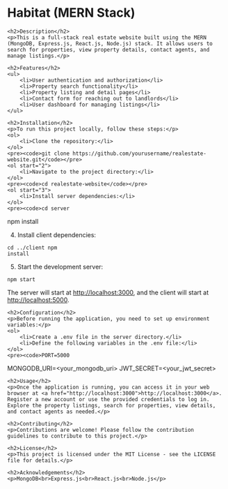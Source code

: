 <!DOCTYPE html>
<html lang="en">



<body>
    <h1>Habitat (MERN Stack)</h1>

    <h2>Description</h2>
    <p>This is a full-stack real estate website built using the MERN (MongoDB, Express.js, React.js, Node.js) stack. It allows users to search for properties, view property details, contact agents, and manage listings.</p>

    <h2>Features</h2>
    <ul>
        <li>User authentication and authorization</li>
        <li>Property search functionality</li>
        <li>Property listing and detail pages</li>
        <li>Contact form for reaching out to landlords</li>
        <li>User dashboard for managing listings</li>
    </ul>

    <h2>Installation</h2>
    <p>To run this project locally, follow these steps:</p>
    <ol>
        <li>Clone the repository:</li>
    </ol>
    <pre><code>git clone https://github.com/yourusername/realestate-website.git</code></pre>
    <ol start="2">
        <li>Navigate to the project directory:</li>
    </ol>
    <pre><code>cd realestate-website</code></pre>
    <ol start="3">
        <li>Install server dependencies:</li>
    </ol>
    <pre><code>cd server
npm install</code></pre>
    <ol start="4">
        <li>Install client dependencies:</li>
    </ol>
    <pre><code>cd ../client
npm install</code></pre>
    <ol start="5">
        <li>Start the development server:</li>
    </ol>
    <pre><code>npm start</code></pre>
    <p>The server will start at <a href="http://localhost:3000">http://localhost:3000</a>, and the client will start at <a href="http://localhost:5000">http://localhost:5000</a>.</p>

    <h2>Configuration</h2>
    <p>Before running the application, you need to set up environment variables:</p>
    <ol>
        <li>Create a .env file in the server directory.</li>
        <li>Define the following variables in the .env file:</li>
    </ol>
    <pre><code>PORT=5000
MONGODB_URI=&lt;your_mongodb_uri&gt;
JWT_SECRET=&lt;your_jwt_secret&gt;</code></pre>

    <h2>Usage</h2>
    <p>Once the application is running, you can access it in your web browser at <a href="http://localhost:3000">http://localhost:3000</a>. Register a new account or use the provided credentials to log in. Explore the property listings, search for properties, view details, and contact agents as needed.</p>

    <h2>Contributing</h2>
    <p>Contributions are welcome! Please follow the contribution guidelines to contribute to this project.</p>

    <h2>License</h2>
    <p>This project is licensed under the MIT License - see the LICENSE file for details.</p>

    <h2>Acknowledgements</h2>
    <p>MongoDB<br>Express.js<br>React.js<br>Node.js</p>
</body>

</html>
